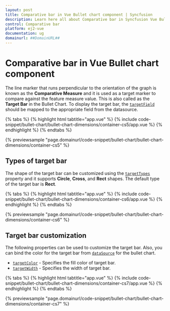 ```yaml
---
layout: post
title: Comparative bar in Vue Bullet chart component | Syncfusion
description: Learn here all about Comparative bar in Syncfusion Vue Bullet chart component of Syncfusion Essential JS 2 and more.
control: Comparative bar 
platform: ej2-vue
documentation: ug
domainurl: ##DomainURL##
---
```


# Comparative bar in Vue Bullet chart component

The line marker that runs perpendicular to the orientation of the graph is known as the **Comparative Measure** and it is used as a target marker to compare against the feature measure value. This is also called as the **Target Bar** in the Bullet Chart. To display the target bar, the [`targetField`](https://ej2.syncfusion.com/vue/documentation/api/bullet-chart/#targetfield) should be mapped to the appropriate field from the datasource.

{% tabs %}
{% highlight html tabtitle="app.vue" %}
{% include code-snippet/bullet-chart/bullet-chart-dimensions/container-cs5/app.vue %}
{% endhighlight %}
{% endtabs %}
        
{% previewsample "page.domainurl/code-snippet/bullet-chart/bullet-chart-dimensions/container-cs5" %}

## Types of target bar

The shape of the target bar can be customized using the [`targetTypes`](https://ej2.syncfusion.com/vue/documentation/api/bullet-chart/#targettypes) property and it supports **Circle**, **Cross**, and **Rect** shapes. The default type of the target bar is **Rect**.

{% tabs %}
{% highlight html tabtitle="app.vue" %}
{% include code-snippet/bullet-chart/bullet-chart-dimensions/container-cs6/app.vue %}
{% endhighlight %}
{% endtabs %}
        
{% previewsample "page.domainurl/code-snippet/bullet-chart/bullet-chart-dimensions/container-cs6" %}

## Target bar customization

The following properties can be used to customize the target bar. Also, you can bind the color for the target bar from [`dataSource`](https://ej2.syncfusion.com/vue/documentation/api/bullet-chart/#datasource) for the bullet chart.

* [`targetColor`](https://ej2.syncfusion.com/vue/documentation/api/bullet-chart/#targetcolor) - Specifies the fill color of target bar.
* [`targetWidth`](https://ej2.syncfusion.com/vue/documentation/api/bullet-chart/#targetwidth) - Specifies the width of target bar.

{% tabs %}
{% highlight html tabtitle="app.vue" %}
{% include code-snippet/bullet-chart/bullet-chart-dimensions/container-cs7/app.vue %}
{% endhighlight %}
{% endtabs %}
        
{% previewsample "page.domainurl/code-snippet/bullet-chart/bullet-chart-dimensions/container-cs7" %}
